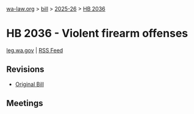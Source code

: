 [wa-law.org](/) > [bill](/bill/) > [2025-26](/bill/2025-26/) > [HB 2036](/bill/2025-26/hb/2036/)

# HB 2036 - Violent firearm offenses
[leg.wa.gov](https://app.leg.wa.gov/billsummary?BillNumber=2036&Year=2025&Initiative=false) | [RSS Feed](./rss.xml)

## Revisions
* [Original Bill](1/)

## Meetings